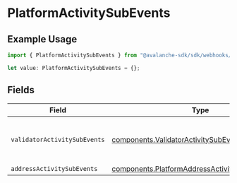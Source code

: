 # PlatformActivitySubEvents

## Example Usage

```typescript
import { PlatformActivitySubEvents } from "@avalanche-sdk/sdk/webhooks/models/components";

let value: PlatformActivitySubEvents = {};
```

## Fields

| Field                                                                                                              | Type                                                                                                               | Required                                                                                                           | Description                                                                                                        |
| ------------------------------------------------------------------------------------------------------------------ | ------------------------------------------------------------------------------------------------------------------ | ------------------------------------------------------------------------------------------------------------------ | ------------------------------------------------------------------------------------------------------------------ |
| `validatorActivitySubEvents`                                                                                       | [components.ValidatorActivitySubEvent](../../models/components/validatoractivitysubevent.md)[]                     | :heavy_minus_sign:                                                                                                 | Array of validator activity sub-event types                                                                        |
| `addressActivitySubEvents`                                                                                         | [components.PlatformAddressActivitySubEventType](../../models/components/platformaddressactivitysubeventtype.md)[] | :heavy_minus_sign:                                                                                                 | N/A                                                                                                                |